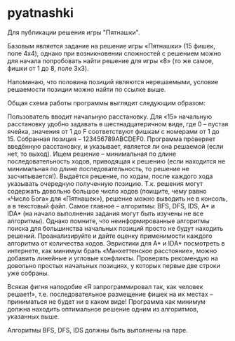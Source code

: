 # pyatnashki
Для публикации решения игры "Пятнашки".

Базовым является задание на решение игры «Пятнашки» (15 фишек, поле 4x4), однако при возникновении сложностей с решением можно для начала попробовать найти решение для игры «8» (то же самое, фишки от 1 до 8, поле 3x3).

Напоминаю, что половина позиций являются нерешаемыми, условие решаемости позиции можно найти по ссылке выше.

Общая схема работы программы выглядит следующим образом:

Пользователь вводит начальную расстановку. Для «15» начальную расстановку удобно задавать в шестнадцатеричном виде, где 0 – пустая ячейка, значения от 1 до F соответствуют фишкам с номерами от 1 до 15. Собранная позиция – 123456789ABCDEF0.
Программа проверяет введённую расстановку, и указывает, является ли она решаемой (если нет, то выход).
Ищем решение – минимальная по длине последовательность ходов, приводящая к решению (если находится не минимальная по длине последовательность, то решение не засчитывается!).
Выдаётся решение, по ходам, после каждого хода указывать очередную полученную позицию. Т.к. решения могут содержать довольно большое число ходов (поищите, чему равно «Число Бога» для «Пятнашек»), решение можно выводить не в консоль, а в текстовый файл.
Самое главное – алгоритмы: BFS, DFS, IDS, A* и IDA* (на начало выполнения задания могут быть изучены не все алгоритмы). Однако помните, что неинформированные алгоритмы поиска для большинства начальных позиций просто не будут находить решений. Проанализируйте и дайте оценку применимости каждого алгоритма от количества ходов.
Эвристики для A* и IDA* посмотреть в интернете, как минимум брать «Манхеттенское расстояние», можно добавить линейные и угловые конфликты. Проверять рекомендую на довольно простых начальных позициях, у которых первые две строки уже собраны.

Всякая фигня наподобие «Я запрограммировал так, как человек решает!», т.е. последовательное размещение фишек на их местах – приниматься не будет ни в каком виде! Программа как минимум должна находить оптимальное решение одним из алгоритмов, указанных выше.

Алгоритмы BFS, DFS, IDS должны быть выполнены на паре.

